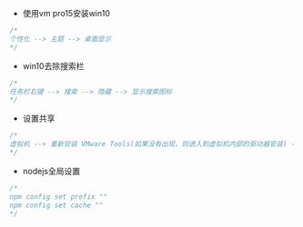 - 使用vm pro15安装win10

```js
/*
个性化 --> 主题 --> 桌面显示
*/
```

- win10去除搜索栏

```js
/*
任务栏右键 --> 搜索 --> 隐藏 --> 显示搜索图标
*/
```

- 设置共享

```js
/*
虚拟机 --> 重新安装 VMware Tools(如果没有出现，则进入到虚拟机内部的驱动器安装) --> 虚拟机 --> 设置 --> 选项 --> 共享文件夹 --> 总是启动&&在 Windows 客户机中映射为网络驱动器&&添加 --> 选择好对应的路径
*/
```

- nodejs全局设置

```js
/*
npm config set prefix ""
npm config set cache ""
*/
```


